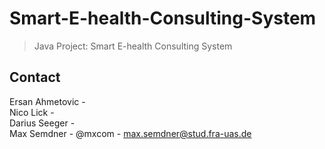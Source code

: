 # Smart-E-health-Consulting-System

> Java Project: Smart E-health Consulting System

## Contact

Ersan  Ahmetovic - \
Nico   Lick      - \
Darius Seeger    - \
Max    Semdner   - @mxcom - max.semdner@stud.fra-uas.de
